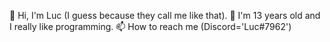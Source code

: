 👋 Hi, I'm Luc (I guess because they call me like that).
🔞 I'm 13 years old and I really like programming.
📫 How to reach me (Discord='Luc#7962')

